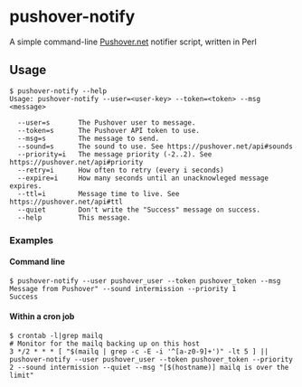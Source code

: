 # pushover-notify
A simple command-line [Pushover.net](https://pushover.net) notifier script, written in Perl

## Usage ##
~~~
$ pushover-notify --help
Usage: pushover-notify --user=<user-key> --token=<token> --msg <message>

  --user=s       The Pushover user to message.
  --token=s      The Pushover API token to use.
  --msg=s        The message to send.
  --sound=s      The sound to use. See https://pushover.net/api#sounds
  --priority=i   The message priority (-2..2). See https://pushover.net/api#priority
  --retry=i      How often to retry (every i seconds)
  --expire=i     How many seconds until an unacknowleged message expires.
  --ttl=i        Message time to live. See https://pushover.net/api#ttl
  --quiet        Don't write the "Success" message on success.
  --help         This message.
~~~

### Examples ###
#### Command line ####
~~~
$ pushover-notify --user pushover_user --token pushover_token --msg Message from Pushover" --sound intermission --priority 1
Success
~~~

#### Within a cron job ####
~~~
$ crontab -l|grep mailq
# Monitor for the mailq backing up on this host
3 */2 * * * [ "$(mailq | grep -c -E -i '^[a-z0-9]+')" -lt 5 ] || pushover-notify --user pushover_user --token pushover_token --priority 2 --sound intermission --quiet --msg "[$(hostname)] mailq is over the limit"
~~~
